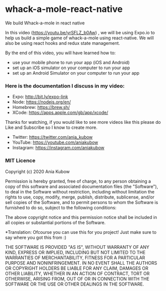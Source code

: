 # whack-a-mole-react-native
We build Whack-a-mole in react native

In this video (https://youtu.be/yrSFLZ_b0Aw) , we will be using Expo.io  to help us build a simple game of whack-a-mole using react-native. We will also be using react hooks and redux state management.

By the end of this video, you will have learned how to:
- use your mobile phone to run your app (iOS and Android)
- set up an iOS simulator on your computer to run your app
- set up an Android Simulator on your computer to run your app

### Here is the documentation I discuss in my video:
- Expo: http://bit.ly/expo-link
- Node: https://nodejs.org/en/
- Homebrew: https://brew.sh/
- XCode: https://apps.apple.com/gb/app/xcode/

Thanks for watching, if you would like to see more videos like this please do Like and Subscribe so I know to create more.

- Twitter: https://twitter.com/ania_kubow
- YouTube: https://youtube.com/aniakubow
- Instagram: https://instagram.com/aniakubow


### MIT Licence

Copyright (c) 2020 Ania Kubow

Permission is hereby granted, free of charge, to any person obtaining a copy of this software and associated documentation files (the "Software"), to deal in the Software without restriction, including without limitation the rights to use, copy, modify, merge, publish, distribute, sublicense, and/or sell copies of the Software, and to permit persons to whom the Software is furnished to do so, subject to the following conditions:

The above copyright notice and this permission notice shall be included in all copies or substantial portions of the Software.

*Translation: Ofcourse you can use this for you project! Just make sure to say where you got this from :)

THE SOFTWARE IS PROVIDED "AS IS", WITHOUT WARRANTY OF ANY KIND, EXPRESS OR IMPLIED, INCLUDING BUT NOT LIMITED TO THE WARRANTIES OF MERCHANTABILITY, FITNESS FOR A PARTICULAR PURPOSE AND NONINFRINGEMENT. IN NO EVENT SHALL THE AUTHORS OR COPYRIGHT HOLDERS BE LIABLE FOR ANY CLAIM, DAMAGES OR OTHER LIABILITY, WHETHER IN AN ACTION OF CONTRACT, TORT OR OTHERWISE, ARISING FROM, OUT OF OR IN CONNECTION WITH THE SOFTWARE OR THE USE OR OTHER DEALINGS IN THE SOFTWARE.

